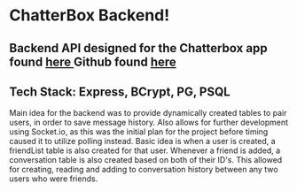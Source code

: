 <h1> ChatterBox Backend! </h1>

<h2>Backend API designed for the Chatterbox app found <a href='https://chatterbox-message-app.herokuapp.com/'> here </a> Github found <a href='https://github.com/marcusloy77/ChatterBox'> here </a>  </h2>
  
<h2> Tech Stack: Express, BCrypt, PG, PSQL </h2>

<p> Main idea for the backend was to provide dynamically created tables to pair users, in order to save message history.
    Also allows for further development using Socket.io, as this was the initial plan for the project before timing caused it to utilize polling instead.
    Basic idea is when a user is created, a friendList table is also created for that user. Whenever a friend is added, a conversation table is also created based on both of their ID's. This allowed for creating, reading and adding to conversation history between any two users who were friends.
</p>
